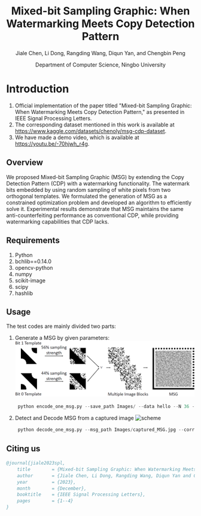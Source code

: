 <div align="center">
<h1> Mixed-bit Sampling Graphic: When Watermarking Meets Copy Detection Pattern </h1>
  
Jiale Chen, Li Dong, Rangding Wang, Diqun Yan, and Chengbin Peng

Department of Computer Science, Ningbo University


</div>


# Introduction

1. Official implementation of the paper titled "Mixed-bit Sampling Graphic: When Watermarking Meets Copy Detection Pattern," as presented in IEEE Signal Processing Letters.
2. The corresponding dataset mentioned in this work is available at https://www.kaggle.com/datasets/chenoly/msg-cdp-dataset.
3. We have made a demo video, which is available at https://youtu.be/-70hjwh_r4g.
## Overview
We proposed Mixed-bit Sampling Graphic (MSG) by extending the Copy Detection Pattern (CDP) with a watermarking functionality. The watermark bits embedded by using random sampling of white pixels from two orthogonal templates. We formulated the generation of MSG as a constrained optimization problem and developed an algorithm to efficiently solve it. Experimental results demonstrate that MSG maintains the same anti-counterfeiting performance as conventional CDP, while providing watermarking capabilities that CDP lacks.

## Requirements
1. Python
2. bchlib==0.14.0
3. opencv-python
4. numpy
5. scikit-image
6. scipy
7. hashlib

## Usage
The test codes are mainly divided two parts:
1. Generate a MSG by given parameters:
   ![scheme](./Images/mixed-bit.png)
   ```python
    python encode_one_msg.py --save_path Images/ --data hello --N 36 --alpha 0.7 --gamma 0.06
   
2. Detect and Decode MSG from a captured image
   ![scheme](./Images/corrected.png)
   ```python
    python decode_one_msg.py --msg_path Images/captured_MSG.jpg --correct_size 324 --N 36

## Citing us
```bibtex
@journal{jiale2023spl,
	title        = {Mixed-bit Sampling Graphic: When Watermarking Meets Copy Detection Pattern},
	author       = {Jiale Chen, Li Dong, Rangding Wang, Diqun Yan and Chengbin Peng},
	year         = {2023},
	month        = {December},
	booktitle    = {IEEE Signal Processing Letters},
	pages        = {1--4}
}
```

